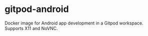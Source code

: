 # gitpod-android
Docker image for Android app development in a Gitpod workspace. Supports X11 and NoVNC.
